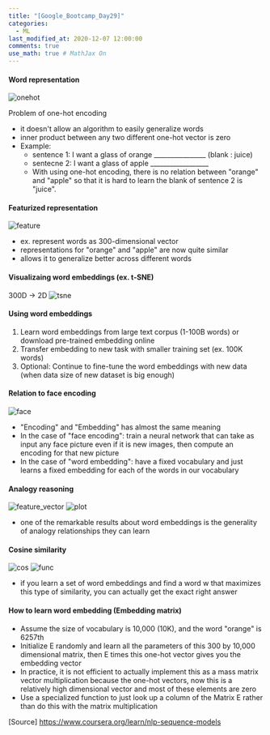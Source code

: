 ```yaml
---
title: "[Google_Bootcamp_Day29]"
categories: 
  - ML
last_modified_at: 2020-12-07 12:00:00
comments: true
use_math: true # MathJax On
---
```


#### Word representation
![onehot](https://user-images.githubusercontent.com/62474292/101322578-9cba8f80-38aa-11eb-8c21-e09c04fbdf27.png)

Problem of one-hot encoding
- it doesn't allow an algorithm to easily generalize words
- inner product between any two different one-hot vector is zero
- Example:
  - sentence 1: I want a glass of orange ________________ (blank : juice)
  - sentecne 2: I want a glass of apple __________________ 
  - With using one-hot encoding, there is no relation between "orange" and "apple" so that it is hard to learn the blank of sentence 2 is "juice".
  
#### Featurized representation
![feature](https://user-images.githubusercontent.com/62474292/101322575-9b896280-38aa-11eb-83a4-4bcc4b085ecf.png)

- ex. represent words as 300-dimensional vector
- representations for "orange" and "apple" are now quite similar
- allows it to generalize better across different words

#### Visualizaing word embeddings (ex. t-SNE)

300D -> 2D
![tsne](https://user-images.githubusercontent.com/62474292/101322579-9d532600-38aa-11eb-94eb-5737ffa3aa3d.png)

#### Using word embeddings

1. Learn word embeddings from large text corpus (1-100B words) or download pre-trained embedding online
2. Transfer embedding to new task with smaller training set (ex. 100K words)
3. Optional: Continue to fine-tune the word embeddings with new data (when data size of new dataset is big enough)

#### Relation to face encoding
![face](https://user-images.githubusercontent.com/62474292/101324378-819d4f00-38ad-11eb-8cef-a50b85fdc140.png)

- "Encoding" and "Embedding" has almost the same meaning
- In the case of "face encoding": train a neural network that can take as input any face picture even if it is new images, then compute an encoding for that new picture
- In the case of "word embedding": have a fixed vocabulary and just learns a fixed embedding for each of the words in our vocabulary

#### Analogy reasoning
![feature_vector](https://user-images.githubusercontent.com/62474292/101342520-098f5300-38c6-11eb-85f8-d709391ce529.png)
![plot](https://user-images.githubusercontent.com/62474292/101342524-0a27e980-38c6-11eb-8aa7-bcc88556d7c7.png)

- one of the remarkable results about word embeddings is the generality of analogy relationships they can learn

#### Cosine similarity
![cos](https://user-images.githubusercontent.com/62474292/101342519-098f5300-38c6-11eb-9d1b-7a250125cd6f.png)
![func](https://user-images.githubusercontent.com/62474292/101342513-085e2600-38c6-11eb-8d05-492557a0cfa5.png)

- if you learn a set of word embeddings and find a word w that maximizes this type of similarity, you can actually get the exact right answer

#### How to learn word embedding (Embedding matrix)

- Assume the size of vocabulary is 10,000 (10K), and the word "orange" is 6257th
- Initialize E randomly and learn all the parameters of this 300 by 10,000 dimensional matrix, then E times this one-hot vector gives you the embedding vector
- In practice,  it is not efficient to actually implement this as a mass matrix vector multiplication because the one-hot vectors, now this is a relatively high dimensional vector and most of these elements are zero
- Use a specialized function to just look up a column of the Matrix E rather than do this with the matrix multiplication


[Source] https://www.coursera.org/learn/nlp-sequence-models
